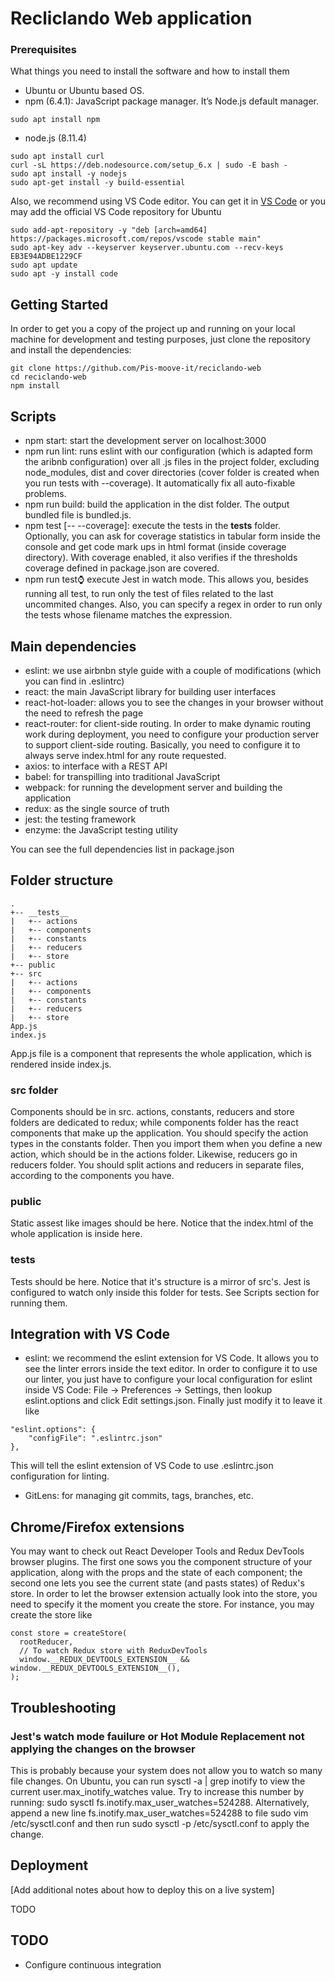 # Recliclando Web application

### Prerequisites

What things you need to install the software and how to install them
- Ubuntu or Ubuntu based OS.
- npm (6.4.1): JavaScript package manager. It’s Node.js default manager.
```
sudo apt install npm
```
- node.js (8.11.4)
```
sudo apt install curl
curl -sL https://deb.nodesource.com/setup_6.x | sudo -E bash -
sudo apt install -y nodejs
sudo apt-get install -y build-essential
```

Also, we recommend using VS Code editor. You can get it in [VS Code](https://code.visualstudio.com/) or you may add the official VS Code repository for Ubuntu
```
sudo add-apt-repository -y "deb [arch=amd64] https://packages.microsoft.com/repos/vscode stable main"
sudo apt-key adv --keyserver keyserver.ubuntu.com --recv-keys EB3E94ADBE1229CF
sudo apt update
sudo apt -y install code
```

## Getting Started

In order to get you a copy of the project up and running on your local machine for development and testing purposes, just clone the repository and install the dependencies:

```
git clone https://github.com/Pis-moove-it/reciclando-web
cd reciclando-web
npm install
```

## Scripts

- npm start: start the development server on localhost:3000
- npm run lint: runs eslint with our configuration (which is adapted form the aribnb configuration) over all .js files in the project folder, excluding node_modules, dist and cover directories (cover folder is created when you run tests with --coverage). It automatically fix all auto-fixable problems.
- npm run build: build the application in the dist folder. The output bundled file is bundled.js.
- npm test [-- --coverage]:  execute the tests in the __tests__ folder. Optionally, you can ask for coverage statistics in tabular form inside the console and get code mark ups in html format (inside coverage directory). With coverage enabled, it also verifies if the thresholds coverage defined in package.json are covered.
- npm run test:watch: execute Jest in watch mode. This allows you, besides running all test, to run only the test of files related to the last uncommited changes. Also, you can specify a regex in order to run only the tests whose filename matches the expression.

## Main dependencies

- eslint: we use airbnbn style guide with a couple of modifications (which you can find in .eslintrc)
- react: the main JavaScript library for building user interfaces
- react-hot-loader: allows you to see the changes in your browser without the need to refresh the page
- react-router: for client-side routing. In order to make dynamic routing work during deployment, you need to configure your production server to support client-side routing. Basically, you need to configure it to always serve index.html for any route requested.
- axios: to interface with a REST API
- babel: for transpilling into traditional JavaScript
- webpack: for running the development server and building the application
- redux: as the single source of truth
- jest: the testing framework
- enzyme: the JavaScript testing utility

You can see the full dependencies list in package.json


## Folder structure

```
.
+-- __tests__
|   +-- actions
|   +-- components
|   +-- constants
|   +-- reducers
|   +-- store
+-- public
+-- src
|   +-- actions
|   +-- components
|   +-- constants
|   +-- reducers
|   +-- store
App.js
index.js
```

App.js file is a component that represents the whole application, which is rendered inside index.js.

### src folder

Components should be in src. actions, constants, reducers and store folders are dedicated to redux; while components folder has the react components that make up the application. You should specify the action types in the constants folder. Then you import them when you define a new action, which should be in the actions folder. Likewise, reducers go in reducers folder. You should split actions and reducers in separate files, according to the components you have.

### public
Static assest like images should be here. Notice that the index.html of the whole application is inside here.

### __tests__

Tests should be here. Notice that it's structure is a mirror of src's. Jest is configured to watch only inside this folder for tests. See Scripts section for running them.

## Integration with VS Code

- eslint: we recommend the eslint extension for VS Code. It allows you to see the linter errors inside the text editor. In order to configure it to use our linter, you just have to configure your local configuration for eslint inside VS Code: File -> Preferences -> Settings, then lookup eslint.options and click Edit settings.json. Finally just modify it to leave it like

```
"eslint.options": {
    "configFile": ".eslintrc.json"
},
```
This will tell the eslint extension of VS Code to use .eslintrc.json configuration for linting.

- GitLens: for managing git commits, tags, branches, etc.

## Chrome/Firefox extensions

You may want to check out React Developer Tools and Redux DevTools browser plugins. The first one sows you the component structure of your application, along with the props and the state of each component; the second one lets you see the current state (and pasts states) of Redux's store. In order to let the browser extension actually look into the store, you need to specify it the moment you create the store. For instance, you may create the store like

```
const store = createStore(
  rootReducer,
  // To watch Redux store with ReduxDevTools
  window.__REDUX_DEVTOOLS_EXTENSION__ && window.__REDUX_DEVTOOLS_EXTENSION__(),
);
```

## Troubleshooting

### Jest's watch mode fauilure or Hot Module Replacement not applying the changes on the browser
This is probably because your system does not allow you to watch so many file changes. On Ubuntu, you can run sysctl -a | grep inotify to view the current user.max_inotify_watches value. Try to increase this number by running: sudo sysctl fs.inotify.max_user_watches=524288. Alternatively, append a new line fs.inotify.max_user_watches=524288 to file sudo vim /etc/sysctl.conf and then run sudo sysctl -p /etc/sysctl.conf to apply the change.

## Deployment

[Add additional notes about how to deploy this on a live system]

TODO

## TODO
- Configure continuous integration
